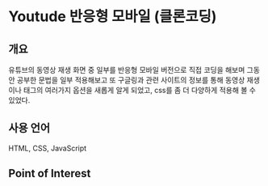 # Youtude 반응형 모바일 (클론코딩)

## 개요

유튜브의 동영상 재생 화면 중 일부를 반응형 모바일 버전으로 직접 코딩을 해보며 그동안 공부한 문법을 일부 적용해보고 또 구글링과 관련 사이트의 정보를 통해 동영상 재생이나 태그의 여러가지 옵션을 새롭게 알게 되었고, css를 좀 더 다양하게 적용해 볼 수 있었다.

## 사용 언어

HTML, CSS, JavaScript

## Point of Interest
